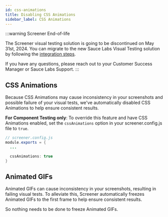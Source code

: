 ```yaml
---
id: css-animations
title: Disabling CSS Animations
sidebar_label: CSS Animations
---
```


:::warning Screener End-of-life

The Screener visual testing solution is going to be discontinued on May 31st, 2024. You can migrate to the new Sauce Labs Visual Testing solution by following the [integration steps](/visual-testing/).

If you have any questions, please reach out to your Customer Success Manager or Sauce Labs Support.
:::

## CSS Animations

Because CSS Animations may cause inconsistency in your screenshots and possible failure of your visual tests, we've automatically disabled CSS Animations to help ensure consistent results.

**For Component Testing only**: To override this feature and have CSS Animations enabled, set the `cssAnimations` option in your screener.config.js file to `true`.

```java
// screener.config.js
module.exports = {
  ...

  cssAnimations: true
}
```

## Animated GIFs

Animated GIFs can cause inconsistency in your screenshots, resulting in failing visual tests. To alleviate this, Screener automatically freezes Animated GIFs to the first frame to help ensure consistent results.

So nothing needs to be done to freeze Animated GIFs.
